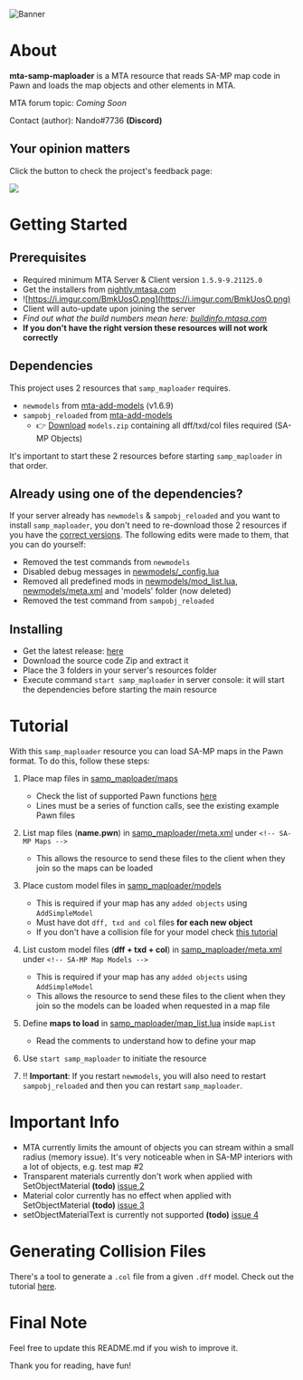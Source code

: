 ![Banner](https://i.imgur.com/bKuFhjf.png)

# About

**mta-samp-maploader** is a MTA resource that reads SA-MP map code in Pawn and loads the map objects and other elements in MTA.

MTA forum topic: *Coming Soon*

Contact (author): Nando#7736 **(Discord)**

## Your opinion matters

Click the button to check the project's feedback page:

[<img src="https://i.imgur.com/x19GaN1.png?1">](https://github.com/Fernando-A-Rocha/mta-samp-maploader/issues/1)

# Getting Started

## Prerequisites

- Required minimum MTA Server & Client version `1.5.9-9.21125.0`
- Get the installers from [nightly.mtasa.com](https://nightly.mtasa.com/)
- ![https://i.imgur.com/BmkUosO.png](https://i.imgur.com/BmkUosO.png)
- Client will auto-update upon joining the server
- *Find out what the build numbers mean here: [buildinfo.mtasa.com](https://buildinfo.mtasa.com/)*
- **If you don't have the right version these resources will not work correctly**

## Dependencies

This project uses 2 resources that `samp_maploader` requires.

- `newmodels` from [mta-add-models](https://github.com/Fernando-A-Rocha/mta-add-models) (v1.6.9)
- `sampobj_reloaded` from [mta-add-models](https://github.com/Fernando-A-Rocha/mta-add-models)
  - 👉 [Download](https://github.com/Fernando-A-Rocha/mta-add-models#includes) `models.zip` containing all dff/txd/col files required (SA-MP Objects)

It's important to start these 2 resources before starting `samp_maploader` in that order.

## Already using one of the dependencies?

If your server already has `newmodels` & `sampobj_reloaded` and you want to install `samp_maploader`, you don't need to re-download those 2 resources if you have the [correct versions](#dependencies). The following edits were made to them, that you can do yourself:

- Removed the test commands from `newmodels`
- Disabled debug messages in [newmodels/_config.lua](/newmodels/_config.lua)
- Removed all predefined mods in [newmodels/mod_list.lua](/newmodels/mod_list.lua), [newmodels/meta.xml](/newmodels/meta.xml) and 'models' folder (now deleted)
- Removed the test command from `sampobj_reloaded`

## Installing

- Get the latest release: [here](https://github.com/Fernando-A-Rocha/mta-samp-maploader/releases/latest)
- Download the source code Zip and extract it
- Place the 3 folders in your server's resources folder
- Execute command `start samp_maploader` in server console: it will start the dependencies before starting the main resource

# Tutorial

With this `samp_maploader` resource you can load SA-MP maps in the Pawn format. To do this, follow these steps:

1. Place map files in [samp_maploader/maps](samp_maploader/maps)
    - Check the list of supported Pawn functions [here](#exported-functions)
    - Lines must be a series of function calls, see the existing example Pawn files

2. List map files (**name.pwn**) in [samp_maploader/meta.xml](samp_maploader/meta.xml) under `<!-- SA-MP Maps -->`
    - This allows the resource to send these files to the client when they join so the maps can be loaded

3. Place custom model files in [samp_maploader/models](samp_maploader/models)
    - This is required if your map has any `added objects` using `AddSimpleModel` 
    - Must have dot `dff, txd and col` files **for each new object**
    - If you don't have a collision file for your model check [this tutorial](TUTORIAL_COL.md)

4. List custom model files (**dff + txd + col**) in [samp_maploader/meta.xml](samp_maploader/meta.xml) under `<!-- SA-MP Map Models -->`
    - This is required if your map has any `added objects` using `AddSimpleModel` 
    - This allows the resource to send these files to the client when they join so the models can be loaded when requested in a map file

5. Define **maps to load** in [samp_maploader/map_list.lua](samp_maploader/map_list.lua) inside `mapList`
    - Read the comments to understand how to define your map

6. Use `start samp_maploader` to initiate the resource

7. ‼️ **Important**: If you restart `newmodels`, you will also need to restart `sampobj_reloaded` and then you can restart `samp_maploader`.

# Important Info

- MTA currently limits the amount of objects you can stream within a small radius (memory issue). It's very noticeable when in SA-MP interiors with a lot of objects, e.g. test map #2
- Transparent materials currently don't work when applied with SetObjectMaterial **(todo)** [issue 2](https://github.com/Fernando-A-Rocha/mta-samp-maploader/issues/2)
- Material color currently has no effect when applied with SetObjectMaterial **(todo)** [issue 3](https://github.com/Fernando-A-Rocha/mta-samp-maploader/issues/3)
- setObjectMaterialText is currently not supported **(todo)** [issue 4](https://github.com/Fernando-A-Rocha/mta-samp-maploader/issues/4)

# Generating Collision Files

There's a tool to generate a `.col` file from a given `.dff` model. Check out the tutorial [here](TUTORIAL_COL.md).

# Final Note

Feel free to update this README.md if you wish to improve it.

Thank you for reading, have fun!
